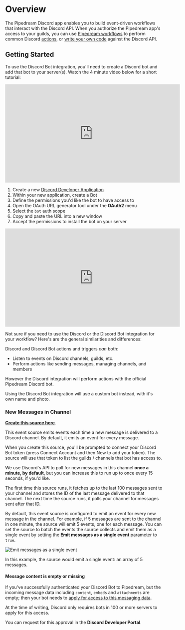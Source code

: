 # Overview

The Pipedream Discord app enables you to build event-driven workflows that interact with the Discord API. When you authorize the Pipedream app's access to your guilds, you can use [Pipedream workflows](/workflows/) to perform common Discord [actions](#workflow-actions), or [write your own code](/code/) against the Discord API.

## Getting Started

To use the Discord Bot integration, you'll need to create a Discord bot and add that bot to your server(s). Watch the 4 minute video below for a short tutorial:

<iframe width="560" height="315" src="https://www.youtube.com/embed/UODtCjkqMQw" title="YouTube video player" frameborder="0" allow="accelerometer; autoplay; clipboard-write; encrypted-media; gyroscope; picture-in-picture" allowfullscreen></iframe>

1. Create a new [Discord Developer Application](https://discord.com/developers/applications)
2. Within your new application, create a Bot
3. Define the permissions you'd like the bot to have access to
4. Open the OAuth URL generator tool under the **OAuth2** menu
5. Select the `bot` auth scope
6. Copy and paste the URL into a new window
7. Accept the permissions to install the bot on your server


<iframe width="560" height="315" src="https://www.youtube.com/embed/IaKs8oA1-5g" title="YouTube video player" frameborder="0" allow="accelerometer; autoplay; clipboard-write; encrypted-media; gyroscope; picture-in-picture" allowfullscreen></iframe>

Not sure if you need to use the Discord or the Discord Bot integration for your workflow? Here's are the general similarities and differences:

Discord and Discord Bot actions and triggers _can_ both:

* Listen to events on Discord channels, guilds, etc.
* Perform actions like sending messages, managing channels, and members

However the Discord integration will perform actions with the official Pipedream Discord bot.

Using the Discord Bot integration will use a custom bot instead, with it's own name and photo.

### New Messages in Channel

[**Create this source here**](https://pipedream.com/new?h=eyJuIjoiTmV3IE1lc3NhZ2UgaW4gQ2hhbm5lbCBmcm9tIERpc2NvcmQgQm90IEFQSSIsInYiOjIsInQiOlsiZGlzY29yZF9ib3QtbmV3LW1lc3NhZ2UtaW4tY2hhbm5lbCJdLCJzIjpbXSwiYyI6e319).

This event source emits events each time a new message is delivered to a Discord channel. By default, it emits an event for every message.

When you create this source, you'll be prompted to connect your Discord Bot token (press Connect Account and then New to add your token). The source will use that token to list the guilds / channels that bot has access to.

We use Discord's API to poll for new messages in this channel **once a minute, by default**, but you can increase this to run up to once every 15 seconds, if you'd like.

The first time this source runs, it fetches up to the last 100 messages sent to your channel and stores the ID of the last message delivered to that channel. The next time the source runs, it polls your channel for messages sent after that ID.

By default, this event source is configured to emit an event for every new message in the channel. For example, if 5 messages are sent to the channel in one minute, the source will emit 5 events, one for each message. You can set the source to batch the events the source collects and emit them as a single event by setting the **Emit messages as a single event** parameter to `true`.

<img alt="Emit messages as a single event" src="https://res.cloudinary.com/pipedreamin/image/upload/v1663079842/docs/components/CleanShot_2022-09-13_at_10.36.58_airn9p.gif" />

In this example, the source would emit a single event: an array of 5 messages.

#### Message content is empty or missing

If you've successfully authenticated your Discord Bot to Pipedream, but the incoming message data including `content`, `embeds` and `attachments` are empty; then your bot needs to [apply for access to this messaging data](https://support-dev.discord.com/hc/en-us/articles/4404772028055-Message-Content-Privileged-Intent-FAQ).

At the time of writing, Discord only requires bots in 100 or more servers to apply for this access.

You can request for this approval in the **Discord Developer Portal**.
